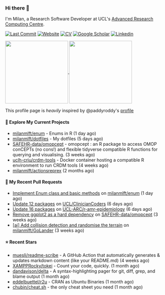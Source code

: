 ### Hi there 👋

I'm Milan, a Research Software Developer at UCL's [Advanced Research Computing
Centre](https://www.ucl.ac.uk/advanced-research-computing/advanced-research-computing-centre).

[![Last Commit](https://img.shields.io/github/last-commit/milanmlft/milanmlft?label=updated)](https://github.com/milanmlft)
[![Website](https://img.shields.io/badge/GitHub%20Pages-222?logo=githubpages&logoColor=fff&style=for-the-badge&style=flat)](https://milanmlft.dev)
[![CV](https://img.shields.io/badge/CV-PDF-pink.svg)](https://milanmlft.netlify.app/uploads/resume.pdf)
[![Google Scholar](https://img.shields.io/badge/Google%20Scholar-4285F4?logo=googlescholar&logoColor=fff&style=for-the-badge&style=flat)](https://scholar.google.com/citations?user=LwW40HQAAAAJ&hl=en)
[![Linkedin](https://img.shields.io/badge/LinkedIn-0A66C2?logo=linkedin&logoColor=fff&style=for-the-badge&style=flat)](http://www.linkedin.com/in/milan-malfait)


<a href="https://github.com/milanmlft/milanmlft#gh-dark-mode-only">
  <img height=200 align="center" src="https://github-readme-stats-paddyroddy.vercel.app/api?username=milanmlft&disable_animations=true&hide_border=true&hide_title=true&include_all_commits=true&rank_icon=github&show=prs_merged,reviews&show_icons=true&theme=tokyonight" />
</a>


<a href="https://github.com/milanmlft/milanmlft#gh-light-mode-only">
  <img height=200 align="center" src="https://github-readme-stats-paddyroddy.vercel.app/api?username=milanmlft&disable_animations=true&hide_border=true&hide_title=true&include_all_commits=true&rank_icon=github&show=prs_merged,reviews&show_icons=true&theme=default" />
</a>

This profile page is _heavily_ inspired by @paddyroddy's [profile](https://github.com/paddyroddy/paddyroddy)

#### 👷 Explore My Current Projects

- [milanmlft/enum](https://github.com/milanmlft/enum) - Enums in R
  (1 day ago)
- [milanmlft/dotfiles](https://github.com/milanmlft/dotfiles) - My dotfiles
  (5 days ago)
- [SAFEHR-data/omopcept](https://github.com/SAFEHR-data/omopcept) - omopcept : an R package to access OMOP conCEPTs (no cons!) and flexible tidyverse compatible R functions for querying and visualising.
  (3 weeks ago)
- [uclh-criu/crdm-tools](https://github.com/uclh-criu/crdm-tools) - Docker container hosting a compatible R environment to run CRDM tools
  (4 weeks ago)
- [milanmlft/actionsreprex](https://github.com/milanmlft/actionsreprex)
  (2 months ago)

#### 🔨 My Recent Pull Requests

- [Implement Enum class and basic methods](https://github.com/milanmlft/enum/pull/3) on [milanmlft/enum](https://github.com/milanmlft/enum)
  (1 day ago)
- [Update 12 packages](https://github.com/UCL/ClinicianCoders/pull/60) on [UCL/ClinicianCoders](https://github.com/UCL/ClinicianCoders)
  (6 days ago)
- [Update 16 packages](https://github.com/UCL-ARC/r-amr-epidemiology/pull/71) on [UCL-ARC/r-amr-epidemiology](https://github.com/UCL-ARC/r-amr-epidemiology)
  (6 days ago)
- [Remove ggplot2 as a hard dependency](https://github.com/SAFEHR-data/omopcept/pull/9) on [SAFEHR-data/omopcept](https://github.com/SAFEHR-data/omopcept)
  (3 weeks ago)
- [[ai] Add collision detection and randomise the terrain](https://github.com/milanmlft/GoLander/pull/2) on [milanmlft/GoLander](https://github.com/milanmlft/GoLander)
  (3 weeks ago)

#### ⭐ Recent Stars

- [muesli/readme-scribe](https://github.com/muesli/readme-scribe) - A GitHub Action that automatically generates &amp; updates markdown content (like your README.md)
  (4 weeks ago)
- [XAMPPRocky/tokei](https://github.com/XAMPPRocky/tokei) - Count your code, quickly.
  (1 month ago)
- [dandavison/delta](https://github.com/dandavison/delta) - A syntax-highlighting pager for git, diff, grep, and blame output
  (1 month ago)
- [eddelbuettel/r2u](https://github.com/eddelbuettel/r2u) - CRAN as Ubuntu Binaries
  (1 month ago)
- [chubin/cheat.sh](https://github.com/chubin/cheat.sh) - the only cheat sheet you need
  (1 month ago)
